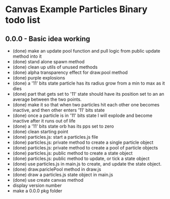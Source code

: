 # Canvas Example Particles Binary todo list


## 0.0.0 - Basic idea working

* (done) make an update pool function and pull logic from public update method into it
* (done) stand alone spawn method
* (done) clean up utils of unused methods
* (done) alpha transparency effect for draw.pool method
* (done) purple explosions
* (done) a '11' bits state particle has its radius grow from a min to max as it dies
* (done) part that gets set to '11' state should have its position set to an an average between the two points.
* (done) make it so that when two particles hit each other one becomes inactive, and then other enters '11' bits state
* (done) once a particle is in '11' bits state I will explode and become inactive after it runs out of life
* (done) a '11' bits state orb has its pps set to zero
* (done) clean starting point
* (done) particles.js: start a particles.js file
* (done) particles.js: private method to create a single particle object
* (done) particles.js: private method to create a pool of particle objects
* (done) particles.js: public method to create a state object
* (done) particles.js: public method to update, or tick a state object
* (done) use particles.js in main.js to create, and update the state object.
* (done) draw.pariclePool method in draw.js
* (done) draw a particles.js state object in main.js
* (done) use create canvas method
* display version number
* make a 0.0.0 pkg folder
